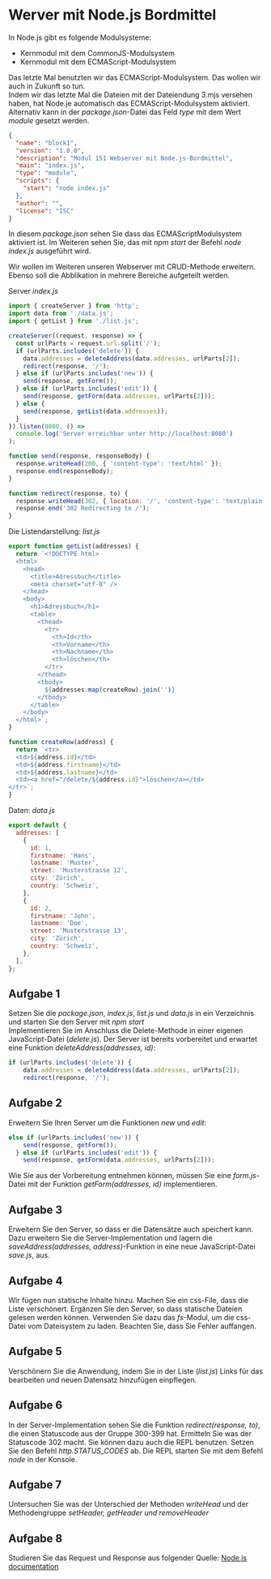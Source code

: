 # Werver mit Node.js Bordmittel

In Node.js gibt es folgende Modulsysteme:

- Kernmodul mit dem CommonJS-Modulsystem
- Kernmodul mit dem ECMAScript-Modulsystem

Das letzte Mal benutzten wir das ECMAScript-Modulsystem. Das wollen wir auch in Zukunft so tun.\
Indem wir das letzte Mal die Dateien mit der Dateiendung 3.mjs versehen haben, hat Node.je automatisch das ECMAScript-Modulsystem aktiviert.\
Alternativ kann in der _package.json_-Datei das Feld _type_ mit dem Wert _module_ gesetzt werden.

```json
{
  "name": "block1",
  "version": "1.0.0",
  "description": "Modul 151 Webserver mit Node.js-Bordmittel",
  "main": "index.js",
  "type": "module",
  "scripts": {
    "start": "node index.js"
  },
  "author": "",
  "license": "ISC"
}
```

In diesem _package.json_ sehen Sie dass das ECMAScriptModulsystem aktiviert ist. Im Weiteren sehen Sie, das mit _npm start_ der Befehl _node index.js_ ausgeführt wird.

Wir wollen im Weiteren unseren Webserver mit CRUD-Methode erweitern. Ebenso soll die Abblikation in mehrere Bereiche aufgeteilt werden.

Server _index.js_

```javascript
import { createServer } from 'http';
import data from './data.js';
import { getList } from './list.js';

createServer((request, response) => {
  const urlParts = request.url.split('/');
  if (urlParts.includes('delete')) {
    data.addresses = deleteAddress(data.addresses, urlParts[2]);
    redirect(response, '/');
  } else if (urlParts.includes('new')) {
    send(response, getForm());
  } else if (urlParts.includes('edit')) {
    send(response, getForm(data.addresses, urlParts[2]));
  } else {
    send(response, getList(data.addresses));
  }
}).listen(8080, () =>
  console.log('Server erreichbar unter http://localhost:8080')
);

function send(response, responseBody) {
  response.writeHead(200, { 'content-type': 'text/html' });
  response.end(responseBody);
}

function redirect(response, to) {
  response.writeHead(302, { location: '/', 'content-type': 'text/plain' });
  response.end('302 Redirecting to /');
}
```

Die Listendarstellung: _list.js_

```javascript
export function getList(addresses) {
  return `<!DOCTYPE html>
  <html>
    <head>
      <title>Adressbuch</title>
      <meta charset="utf-8" />
    </head>
    <body>
      <h1>Adressbuch</h1>
      <table>
        <thead>
          <tr>
            <th>Id</th>
            <th>Vorname</th>
            <th>Nachname</th>
            <th>löschen</th>
          </tr>
        </thead>
        <tbody>
          ${addresses.map(createRow).join('')}
        </tbody>
      </table>
    </body>
  </html>`;
}

function createRow(address) {
  return `<tr>
  <td>${address.id}</td>
  <td>${address.firstname}</td>
  <td>${address.lastname}</td>
  <td><a href="/delete/${address.id}">löschen</a></td>
</tr>`;
}
```

Daten: _data.js_

```javascript
export default {
  addresses: [
    {
      id: 1,
      firstname: 'Hans',
      lastname: 'Muster',
      street: 'Musterstrasse 12',
      city: 'Zürich',
      country: 'Schweiz',
    },
    {
      id: 2,
      firstname: 'John',
      lastname: 'Doe',
      street: 'Musterstrasse 13',
      city: 'Zürich',
      country: 'Schweiz',
    },
  ],
};
```

## Aufgabe 1

Setzen Sie die _package.json_, _index.js_, _list.js_ und _data.js_ in ein Verzeichnis und starten Sie den Server mit _npm start_\
Implementieren Sie im Anschluss die Delete-Methode in einer eigenen JavaScript-Datei (_delete.js_). Der Server ist bereits vorbereitet und erwartet eine Funktion _deleteAddress(addresses, id)_:

```javascript
if (urlParts.includes('delete')) {
    data.addresses = deleteAddress(data.addresses, urlParts[2]);
    redirect(response, '/');
```

## Aufgabe 2

Erweitern Sie Ihren Server um die Funktionen _new_ und _edit_:

```javascript
else if (urlParts.includes('new')) {
    send(response, getForm());
  } else if (urlParts.includes('edit')) {
    send(response, getForm(data.addresses, urlParts[2]));
```

Wie Sie aus der Vorbereitung entnehmen können, müssen Sie eine _form.js_-Datei mit der Funktion _getForm(addresses, id)_ implementieren.

## Aufgabe 3

Erweitern Sie den Server, so dass er die Datensätze auch speichert kann. Dazu erweitern Sie die Server-Implementation und lagern die _saveAddress(addresses, address)_-Funktion in eine neue JavaScript-Datei _save.js_, aus.

## Aufgabe 4

Wir fügen nun statische Inhalte hinzu. Machen Sie ein css-File, dass die Liste verschönert. Ergänzen Sie den Server, so dass statische Dateien gelesen werden können. Verwenden Sie dazu das _fs_-Modul, um die css-Datei vom Dateisystem zu laden. Beachten Sie, dass Sie Fehler auffangen.

## Aufgabe 5

Verschönern Sie die Anwendung, indem Sie in der Liste (_list.js_) Links für das bearbeiten und neuen Datensatz hinzufügen einpflegen.

## Aufgabe 6

In der Server-Implementation sehen Sie die Funktion _redirect(response, to)_, die einen Statuscode aus der Gruppe 300-399 hat.
Ermitteln Sie was der Statuscode 302 macht.
Sie können dazu auch die REPL benutzen. Setzen Sie den Befehl _http.STATUS_CODES_ ab. Die REPL starten Sie mit dem Befehl _node_ in der Konsole.

## Aufgabe 7

Untersuchen Sie was der Unterschied der Methoden _writeHead_ und der Methodengruppe _setHeader, getHeader und removeHeader_

## Aufgabe 8

Studieren Sie das Request und Response aus folgender Quelle: [Node.js documentation](https://nodejs.org/dist/latest-v16.x/docs/api/http.html 'Node.js documentation')
